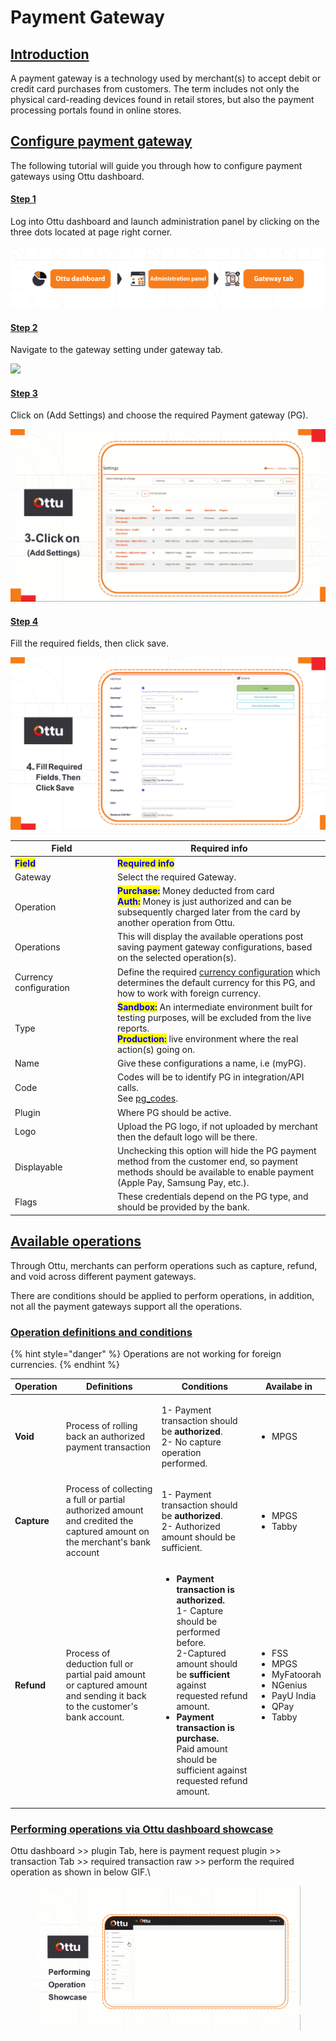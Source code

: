 # Payment Gateway

## [Introduction](payment-gateway.md#undefined)

A payment gateway is a technology used by merchant(s) to accept debit or credit card purchases from customers. The term includes not only the physical card-reading devices found in retail stores, but also the payment processing portals found in online stores.

## [Configure payment gateway](payment-gateway.md#configure-payment-gateway-walkthrough)

The following tutorial will guide you through how to configure payment gateways using Ottu dashboard.

#### [Step 1](payment-gateway.md#step-1)

Log into Ottu dashboard and launch administration panel by clicking on the three dots located at page right corner.

![](../.gitbook/assets/step1.png)

#### [Step 2](payment-gateway.md#2)

Navigate to the gateway setting under gateway tab.

![](<../.gitbook/assets/step2 (2).gif>)

#### [Step 3](payment-gateway.md#undefined)

&#x20;Click on (Add Settings) and choose the required Payment gateway (PG).

![](<../.gitbook/assets/step3 (1).gif>)



#### [Step 4](payment-gateway.md#undefined)

&#x20;Fill the required fields, then click save.

![](<../.gitbook/assets/step4 (2).png>)

<table data-header-hidden><thead><tr><th width="150">Field</th><th>Required info</th></tr></thead><tbody><tr><td><mark style="color:blue;"><strong>Field</strong></mark></td><td><mark style="color:blue;"><strong>Required info</strong></mark></td></tr><tr><td>Gateway</td><td>Select the required Gateway.</td></tr><tr><td>Operation</td><td><mark style="color:blue;"><strong>Purchase:</strong></mark> Money deducted from card<br><mark style="color:blue;"><strong>Auth:</strong></mark> Money is just authorized and can be subsequently charged later from the card by another operation from Ottu.</td></tr><tr><td>Operations</td><td>This will display the available operations post saving payment gateway configurations, based on the selected operation(s).</td></tr><tr><td>Currency configuration</td><td>Define the required <a href="currencies.md#currency-configuration">currency configuration</a> which  determines the default currency for this PG, and how to work with foreign currency.</td></tr><tr><td>Type</td><td><mark style="color:blue;"><strong>Sandbox:</strong></mark> An intermediate environment built for testing purposes, will be excluded from the live reports.<br><mark style="color:blue;"><strong>Production:</strong></mark> live environment where the real action(s) going on.</td></tr><tr><td>Name</td><td>Give these configurations a name, i.e (myPG).</td></tr><tr><td>Code</td><td>Codes will be to identify PG in integration/API calls.<br>See <a href="../developer/rest-api/checkout-api.md#pg_codes-list-required">pg_codes</a>.</td></tr><tr><td>Plugin</td><td>Where PG should be active.</td></tr><tr><td>Logo</td><td>Upload the PG logo, if not uploaded by merchant then the default logo will be there.</td></tr><tr><td>Displayable</td><td>Unchecking this option will hide the PG payment method from the customer end, so payment methods should be available to enable payment (Apple Pay, Samsung Pay, etc.).</td></tr><tr><td>Flags</td><td>These credentials depend on the PG type, and should be provided by the bank.</td></tr></tbody></table>

## [Available operations](payment-gateway.md#available-operations)&#x20;

Through Ottu, merchants can perform operations such as capture, refund, and void across different payment gateways.

There are conditions should be applied to perform operations, in addition, not all the payment gateways support all the operations.

### [Operation definitions and conditions](payment-gateway.md#operation-definitions-and-conditions)

{% hint style="danger" %}
Operations are not working for foreign currencies.
{% endhint %}

| Operation   | Definitions                                                                                                               | Conditions                                                                                                                                                                                                                                                                                                                                 | Availabe in                                                                                                                   |
| ----------- | ------------------------------------------------------------------------------------------------------------------------- | ------------------------------------------------------------------------------------------------------------------------------------------------------------------------------------------------------------------------------------------------------------------------------------------------------------------------------------------ | ----------------------------------------------------------------------------------------------------------------------------- |
| **Void**    | Process of rolling back an authorized payment transaction                                                                 | <p>1- Payment transaction should be <strong>authorized</strong>.<br>2-  No capture operation performed. </p>                                                                                                                                                                                                                               | <ul><li>MPGS</li></ul>                                                                                                        |
| **Capture** | Process of collecting a full or partial authorized amount and credited the captured amount on the merchant's bank account | <p>1- Payment transaction should be <strong>authorized</strong>.<br>2- Authorized amount should be sufficient. </p>                                                                                                                                                                                                                        | <ul><li>MPGS</li><li>Tabby</li></ul>                                                                                          |
| **Refund**  | Process of  deduction full or partial paid amount or captured amount and sending it back to the customer's bank account.  | <ul><li><strong>Payment transaction is authorized.</strong><br>1- Capture should be performed before.<br>2-Captured amount should be <strong>sufficient</strong> against requested refund amount.</li><li><strong>Payment transaction is purchase.</strong><br>Paid amount should be sufficient against requested refund amount.</li></ul> | <ul><li>FSS </li><li>MPGS  </li><li>MyFatoorah </li><li>NGenius </li><li>PayU India  </li><li>QPay  </li><li>Tabby </li></ul> |

### [Performing operations via Ottu dashboard showcase](payment-gateway.md#performing-operations-via-ottu-dashboard-showcase)

Ottu dashboard >>  plugin Tab, here is payment request plugin >> transaction Tab >> required transaction raw >> perform the required operation as shown in below GIF.\


<figure><img src="../.gitbook/assets/Performing_operation_showcase.gif" alt=""><figcaption></figcaption></figure>
